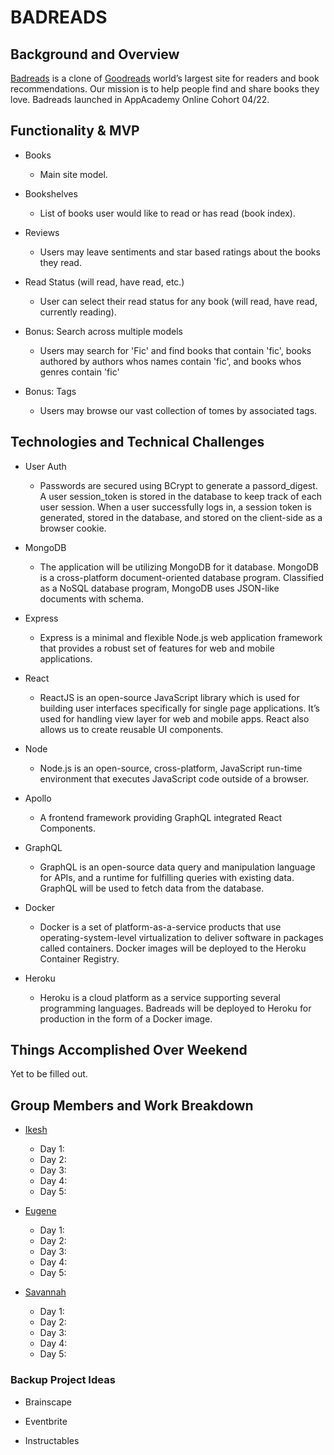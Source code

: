 # BADREADS

## Background and Overview

[Badreads](https://quiet-shore-31528.herokuapp.com/#/) is a clone of [Goodreads](https://goodreads.com) world’s largest site for readers and book recommendations. Our mission is to help people find and share books they love. Badreads launched in AppAcademy Online Cohort 04/22.

## Functionality & MVP

- Books

  - Main site model.

- Bookshelves

  - List of books user would like to read or has read (book index).

- Reviews

  - Users may leave sentiments and star based ratings about the books they read.

- Read Status (will read, have read, etc.)

  - User can select their read status for any book (will read, have read, currently reading).

- Bonus: Search across multiple models

  - Users may search for 'Fic' and find books that contain 'fic', books authored by authors whos names contain 'fic', and books whos genres contain 'fic'

- Bonus: Tags
  - Users may browse our vast collection of tomes by associated tags.

## Technologies and Technical Challenges

- User Auth

  - Passwords are secured using BCrypt to generate a passord_digest. A user session_token is stored in the database to keep track of each user session. When a user successfully logs in, a session token is generated, stored in the database, and stored on the client-side as a browser cookie.

- MongoDB

  - The application will be utilizing MongoDB for it database. MongoDB is a cross-platform document-oriented database program. Classified as a NoSQL database program, MongoDB uses JSON-like documents with schema.

- Express

  - Express is a minimal and flexible Node.js web application framework that provides a robust set of features for web and mobile applications.

- React

  - ReactJS is an open-source JavaScript library which is used for building user interfaces specifically for single page applications. It’s used for handling view layer for web and mobile apps. React also allows us to create reusable UI components.

- Node

  - Node.js is an open-source, cross-platform, JavaScript run-time environment that executes JavaScript code outside of a browser.

- Apollo

  - A frontend framework providing GraphQL integrated React Components.

- GraphQL

  - GraphQL is an open-source data query and manipulation language for APIs, and a runtime for fulfilling queries with existing data. GraphQL will be used to fetch data from the database.

- Docker

  - Docker is a set of platform-as-a-service products that use operating-system-level virtualization to deliver software in packages called containers. Docker images will be deployed to the Heroku Container Registry.

- Heroku

  - Heroku is a cloud platform as a service supporting several programming languages. Badreads will be deployed to Heroku for production in the form of a Docker image.

## Things Accomplished Over Weekend

Yet to be filled out.

## Group Members and Work Breakdown

- [Ikesh](https://github.com/drexel-ue)

  - Day 1:
  - Day 2:
  - Day 3:
  - Day 4:
  - Day 5:

- [Eugene](https://github.com/jbirondo)

  - Day 1:
  - Day 2:
  - Day 3:
  - Day 4:
  - Day 5:

- [Savannah](https://github.com/savmus)

  - Day 1:
  - Day 2:
  - Day 3:
  - Day 4:
  - Day 5:

### Backup Project Ideas

- Brainscape

- Eventbrite

- Instructables
